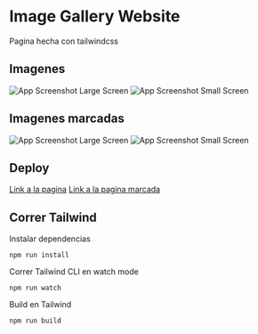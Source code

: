 # Image Gallery Website

Pagina hecha con tailwindcss

## Imagenes

![App Screenshot Large Screen](https://i.imgur.com/pRrOtlb.png)
![App Screenshot Small Screen](https://i.imgur.com/8wYC2pd.png)

## Imagenes marcadas

![App Screenshot Large Screen](https://i.imgur.com/82PJU9H.png)
![App Screenshot Small Screen](https://i.imgur.com/SoXhHc3.png)

## Deploy

[Link a la pagina](https://cozy-dasik-a68b14.netlify.app/)
[Link a la pagina marcada](https://64ea6837f3c770730e2dc99c--relaxed-zuccutto-d5bb9d.netlify.app/)

## Correr Tailwind

Instalar dependencias

```
npm run install
```

Correr Tailwind CLI en watch mode

```
npm run watch
```

Build en Tailwind

```
npm run build
```
